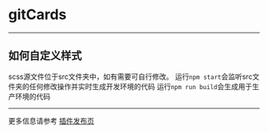 # gitCards

-----

## 如何自定义样式

scss源文件位于src文件夹中，如有需要可自行修改。
运行`npm start`会监听src文件夹的任何修改操作并实时生成开发环境的代码
运行`npm run build`会生成用于生产环境的代码

---

更多信息请参考 [插件发布页](https://daidr.me/archives/app-267.html)